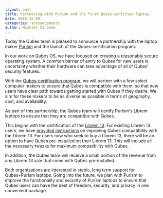 ```yaml
---
layout: post
title: Partnering with Purism and the first Qubes-certified laptop
date: 2015-12-09
categories: announcements
author: Michael Carbone
---
```


Today the Qubes team is pleased to announce a partnership with the
laptop maker [Purism](https://puri.sm) and the launch of the
Qubes-certification program.

In our work on Qubes OS, we have focused on creating a reasonably secure
operating system. A common barrier of entry to Qubes for new users is
uncertainty whether their hardware can take advantage of all of Qubes'
security features.

With the [Qubes-certification program](/doc/hardware/#qubes-certified-laptops), we will
partner with a few select computer makers to ensure that Qubes is
compatible with them, so that new users have clear path towards getting
started with Qubes if they desire. We aim for these makers to be as
diverse as possible in terms of geography, cost, and availability.

As part of this partnership, the Qubes team will certify Purism's
Librem laptops to ensure that they are compatible with Qubes.

This begins with the certification of the
[Librem 13](https://puri.sm/librem-13/). For existing Librem 13 users, we have
[provided instructions](/doc/hardware/#purism-librem-13) on improving Qubes
compatibility with the Librem 13. For users now who seek to buy a
Librem 13, there will be an option  to have Qubes pre-installed on
their Librem 13. This will include all the necessary tweaks for maximum
compatibility with Qubes.

In addition, the Qubes team will receive a small portion of the revenue
from any Librem 13 sale that come with Qubes pre-installed.

Both organizations are interested in stable, long term support for
Qubes+Purism laptops. Going into the future, we plan with Purism to
improve the functionality and security of Purism laptops to ensure that
Qubes users can have the best of freedom, security, and privacy in one
convenient package.
